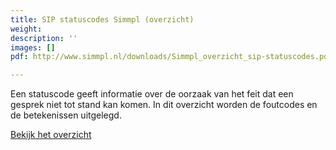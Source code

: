 ```yaml
---
title: SIP statuscodes Simmpl (overzicht)
weight: 
description: ''
images: []
pdf: http://www.simmpl.nl/downloads/Simmpl_overzicht_sip-statuscodes.pdf

---
```

Een statuscode geeft informatie over de oorzaak van het feit dat een gesprek niet tot stand kan komen. In dit overzicht worden de foutcodes en de betekenissen uitgelegd.

<a href="https://www.simmpl.nl/downloads/Simmpl_overzicht_sip-statuscodes.pdf" target="_blank" class="button">Bekijk het overzicht</a>